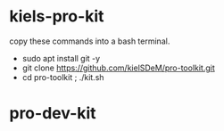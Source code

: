 # kiels-pro-kit
copy these commands into a bash terminal.
- sudo apt install git -y
- git clone https://github.com/kielSDeM/pro-toolkit.git
- cd pro-toolkit ; ./kit.sh
# pro-dev-kit
